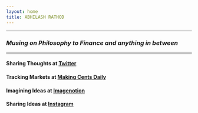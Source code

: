 ```yaml
---
layout: home
title: ABHILASH RATHOD
---
```

---
### *Musing on Philosophy to Finance and anything in between*

---

#### Sharing Thoughts at [Twitter](https://twitter.com/home)

#### Tracking Markets at [Making Cents Daily](https://makingcentsdaily.substack.com/)

#### Imagining Ideas at [Imagenotion](https://imagenotion.substack.com/)


#### Sharing Ideas at [Instagram](https://imagenotion.substack.com/)

